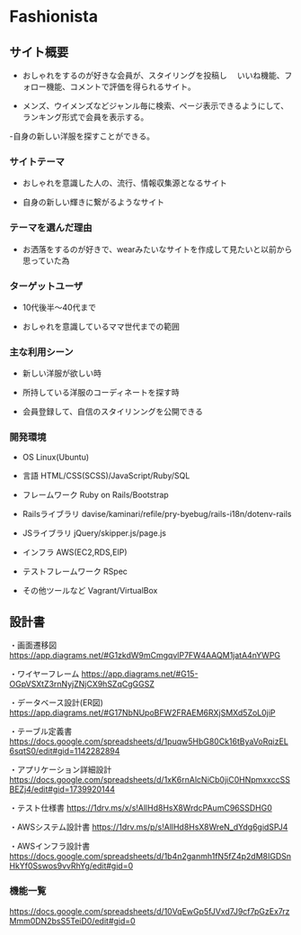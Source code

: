 # Fashionista

## サイト概要
- おしゃれをするのが好きな会員が、スタイリングを投稿し
　いいね機能、フォロー機能、コメントで評価を得られるサイト。

- メンズ、ウイメンズなどジャンル毎に検索、ページ表示できるようにして、ランキング形式で会員を表示する。

-自身の新しい洋服を探すことができる。 

### サイトテーマ
- おしゃれを意識した人の、流行、情報収集源となるサイト

- 自身の新しい輝きに繋がるようなサイト

### テーマを選んだ理由
- お洒落をするのが好きで、wearみたいなサイトを作成して見たいと以前から思っていた為

### ターゲットユーザ
- 10代後半〜40代まで

- おしゃれを意識しているママ世代までの範囲

### 主な利用シーン
- 新しい洋服が欲しい時

- 所持している洋服のコーディネートを探す時

- 会員登録して、自信のスタイリンングを公開できる

### 開発環境
- OS
Linux(Ubuntu)

- 言語
HTML/CSS(SCSS)/JavaScript/Ruby/SQL

- フレームワーク
Ruby on Rails/Bootstrap

- Railsライブラリ
davise/kaminari/refile/pry-byebug/rails-i18n/dotenv-rails

- JSライブラリ
jQuery/skipper.js/page.js

- インフラ
AWS(EC2,RDS,EIP)

- テストフレームワーク
RSpec

- その他ツールなど
Vagrant/VirtualBox


## 設計書
・画面遷移図
https://app.diagrams.net/#G1zkdW9mCmgqvlP7FW4AAQM1jatA4nYWPG

・ワイヤーフレーム
https://app.diagrams.net/#G15-OGpVSXtZ3rnNyjZNjCX9hSZqCgGGSZ

・データベース設計(ER図)
https://app.diagrams.net/#G17NbNUpoBFW2FRAEM6RXjSMXd5ZoL0jiP

・テーブル定義書
https://docs.google.com/spreadsheets/d/1puqw5HbG80Ck16tByaVoRqizEL6sqtS0/edit#gid=1142282894

・アプリケーション詳細設計
https://docs.google.com/spreadsheets/d/1xK6rnAlcNiCb0jiC0HNpmxxccSSBEZj4/edit#gid=1739920144

・テスト仕様書
https://1drv.ms/x/s!AllHd8HsX8WrdcPAumC96SSDHG0

・AWSシステム設計書
https://1drv.ms/p/s!AllHd8HsX8WreN_dYdg6gidSPJ4

・AWSインフラ設計書
https://docs.google.com/spreadsheets/d/1b4n2ganmh1fN5fZ4p2dM8IGDSnHkYf0Sswos9vvRhYg/edit#gid=0

### 機能一覧

https://docs.google.com/spreadsheets/d/10VqEwGp5fJVxd7J9cf7pGzEx7rzMmm0DN2bsS5TeiD0/edit#gid=0


